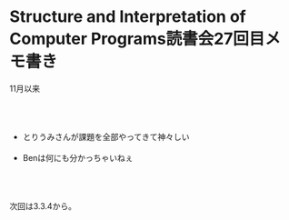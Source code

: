 # Structure and Interpretation of Computer Programs読書会27回目メモ書き
11月以来<br />
<br />
<br />
<ul><br />
 <li>とりうみさんが課題を全部やってきて神々しい</li><br />
 <li>Benは何にも分かっちゃいねぇ</li><br />
</ul><br />
<br />
次回は3.3.4から。
